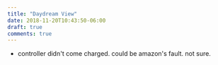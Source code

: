 ```yaml
---
title: "Daydream View"
date: 2018-11-20T10:43:50-06:00
draft: true
comments: true
---
```


* controller didn't come charged. could be amazon's fault. not sure.